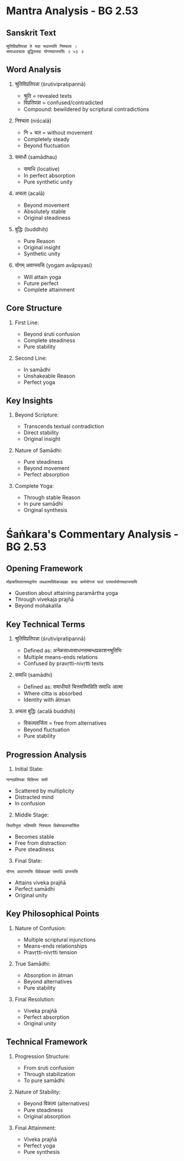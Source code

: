 # Mantra Analysis - BG 2.53

## Sanskrit Text
```sanskrit
श्रुतिविप्रतिपन्ना ते यदा स्थास्यति निश्चला ।
समाधावचला बुद्धिस्तदा योगमवाप्स्यसि ॥ ५३ ॥
```

## Word Analysis
1. श्रुतिविप्रतिपन्ना (śrutivipratipannā)
   - श्रुति = revealed texts
   - विप्रतिपन्ना = confused/contradicted
   - Compound: bewildered by scriptural contradictions

2. निश्चला (niścalā)
   - नि + चल = without movement
   - Completely steady
   - Beyond fluctuation

3. समाधौ (samādhau)
   - समाधि (locative)
   - In perfect absorption
   - Pure synthetic unity

4. अचला (acalā)
   - Beyond movement
   - Absolutely stable
   - Original steadiness

5. बुद्धिः (buddhiḥ)
   - Pure Reason
   - Original insight
   - Synthetic unity

6. योगम् अवाप्स्यसि (yogam avāpsyasi)
   - Will attain yoga
   - Future perfect
   - Complete attainment

## Core Structure
1. First Line:
   - Beyond śruti confusion
   - Complete steadiness
   - Pure stability

2. Second Line:
   - In samādhi
   - Unshakeable Reason
   - Perfect yoga

## Key Insights
1. Beyond Scripture:
   - Transcends textual contradiction
   - Direct stability
   - Original insight

2. Nature of Samādhi:
   - Pure steadiness
   - Beyond movement
   - Perfect absorption

3. Complete Yoga:
   - Through stable Reason
   - In pure samādhi
   - Original synthesis

# Śaṅkara's Commentary Analysis - BG 2.53

## Opening Framework
```sanskrit
मोहकलिलात्ययद्वारेण लब्धात्मविवेकजप्रज्ञः कदा कर्मयोगजं फलं परमार्थयोगमवाप्स्यामि
```
- Question about attaining paramārtha yoga
- Through vivekaja prajñā
- Beyond mohakalila

## Key Technical Terms

1. श्रुतिविप्रतिपन्ना (śrutivipratipannā)
   - Defined as: अनेकसाध्यसाधनसम्बन्धप्रकाशनश्रुतिभिः
   - Multiple means-ends relations
   - Confused by pravṛtti-nivṛtti texts

2. समाधि (samādhi)
   - Defined as: समाधीयते चित्तमस्मिन्निति समाधिः आत्मा
   - Where citta is absorbed
   - Identity with ātman

3. अचला बुद्धिः (acalā buddhiḥ)
   - विकल्पवर्जिता = free from alternatives
   - Beyond fluctuation
   - Pure stability

## Progression Analysis

1. Initial State:
```sanskrit
नानाप्रतिपन्ना विक्षिप्ता सती
```
   - Scattered by multiplicity
   - Distracted mind
   - In confusion

2. Middle Stage:
```sanskrit
स्थिरीभूता भविष्यति निश्चला विक्षेपचलनवर्जिता
```
   - Becomes stable
   - Free from distraction
   - Pure steadiness

3. Final State:
```sanskrit
योगम् अवाप्स्यसि विवेकप्रज्ञां समाधिं प्राप्स्यसि
```
   - Attains viveka prajñā
   - Perfect samādhi
   - Original unity

## Key Philosophical Points

1. Nature of Confusion:
   - Multiple scriptural injunctions
   - Means-ends relationships
   - Pravṛtti-nivṛtti tension

2. True Samādhi:
   - Absorption in ātman
   - Beyond alternatives
   - Pure stability

3. Final Resolution:
   - Viveka prajñā
   - Perfect absorption
   - Original unity

## Technical Framework

1. Progression Structure:
   - From śruti confusion
   - Through stabilization
   - To pure samādhi

2. Nature of Stability:
   - Beyond विकल्प (alternatives)
   - Pure steadiness
   - Original absorption

3. Final Attainment:
   - Viveka prajñā
   - Perfect yoga
   - Pure synthesis
